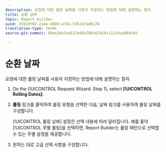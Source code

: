 ```yaml
---
description: 요청에 대한 롤링 날짜를 사용자 지정하는 방법에 대해 설명하는 절차.
title: 순환 날짜
topic: Report builder
uuid: 28319f02-2a4a-408d-a7d1-545247ad6178
translation-type: tm+mt
source-git-commit: 99ee24efaa517e8da700c67818c111c4aa90dc02

---
```



# 순환 날짜

요청에 대한 롤링 날짜를 사용자 지정하는 방법에 대해 설명하는 절차.

1. On the [!UICONTROL Request Wizard: Step 1], select **[!UICONTROL Rolling Dates]**.
1. **롤링** 링크를 클릭하여 롤링 유형을 선택한 다음, 날짜 링크를 사용하여 롤링 날짜를 구성합니다.

   [!UICONTROL 롤링 날짜] 설정은 선택 내용에 따라 달라집니다. 예를 들어 [!UICONTROL 주별 롤링]을 선택하면, Report Builder는 롤링 패턴으로 선택할 수 있는 주별 설정을 제공합니다.

1. 원하는 대로 고급 선택 사항을 구성합니다.
